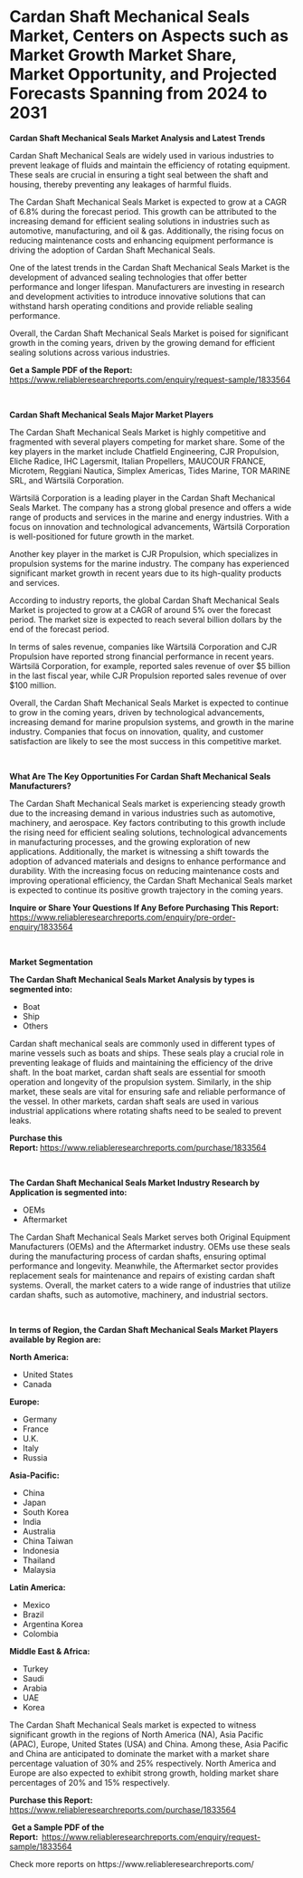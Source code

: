 <p><h1>Cardan Shaft Mechanical Seals Market, Centers on Aspects such as Market Growth Market Share, Market Opportunity, and Projected Forecasts Spanning from 2024 to 2031</h1></p><p><strong>Cardan Shaft Mechanical Seals Market Analysis and Latest Trends</strong></p>
<p><p>Cardan Shaft Mechanical Seals are widely used in various industries to prevent leakage of fluids and maintain the efficiency of rotating equipment. These seals are crucial in ensuring a tight seal between the shaft and housing, thereby preventing any leakages of harmful fluids.</p><p>The Cardan Shaft Mechanical Seals Market is expected to grow at a CAGR of 6.8% during the forecast period. This growth can be attributed to the increasing demand for efficient sealing solutions in industries such as automotive, manufacturing, and oil & gas. Additionally, the rising focus on reducing maintenance costs and enhancing equipment performance is driving the adoption of Cardan Shaft Mechanical Seals.</p><p>One of the latest trends in the Cardan Shaft Mechanical Seals Market is the development of advanced sealing technologies that offer better performance and longer lifespan. Manufacturers are investing in research and development activities to introduce innovative solutions that can withstand harsh operating conditions and provide reliable sealing performance.</p><p>Overall, the Cardan Shaft Mechanical Seals Market is poised for significant growth in the coming years, driven by the growing demand for efficient sealing solutions across various industries.</p></p>
<p><strong>Get a Sample PDF of the Report:&nbsp;</strong> <a href="https://www.reliableresearchreports.com/enquiry/request-sample/1833564">https://www.reliableresearchreports.com/enquiry/request-sample/1833564</a></p>
<p>&nbsp;</p>
<p><strong>Cardan Shaft Mechanical Seals Major Market Players</strong></p>
<p><p>The Cardan Shaft Mechanical Seals Market is highly competitive and fragmented with several players competing for market share. Some of the key players in the market include Chatfield Engineering, CJR Propulsion, Eliche Radice, IHC Lagersmit, Italian Propellers, MAUCOUR FRANCE, Microtem, Reggiani Nautica, Simplex Americas, Tides Marine, TOR MARINE SRL, and Wärtsilä Corporation.</p><p>Wärtsilä Corporation is a leading player in the Cardan Shaft Mechanical Seals Market. The company has a strong global presence and offers a wide range of products and services in the marine and energy industries. With a focus on innovation and technological advancements, Wärtsilä Corporation is well-positioned for future growth in the market.</p><p>Another key player in the market is CJR Propulsion, which specializes in propulsion systems for the marine industry. The company has experienced significant market growth in recent years due to its high-quality products and services.</p><p>According to industry reports, the global Cardan Shaft Mechanical Seals Market is projected to grow at a CAGR of around 5% over the forecast period. The market size is expected to reach several billion dollars by the end of the forecast period.</p><p>In terms of sales revenue, companies like Wärtsilä Corporation and CJR Propulsion have reported strong financial performance in recent years. Wärtsilä Corporation, for example, reported sales revenue of over $5 billion in the last fiscal year, while CJR Propulsion reported sales revenue of over $100 million.</p><p>Overall, the Cardan Shaft Mechanical Seals Market is expected to continue to grow in the coming years, driven by technological advancements, increasing demand for marine propulsion systems, and growth in the marine industry. Companies that focus on innovation, quality, and customer satisfaction are likely to see the most success in this competitive market.</p></p>
<p>&nbsp;</p>
<p><strong>What Are The Key Opportunities For Cardan Shaft Mechanical Seals Manufacturers?</strong></p>
<p><p>The Cardan Shaft Mechanical Seals market is experiencing steady growth due to the increasing demand in various industries such as automotive, machinery, and aerospace. Key factors contributing to this growth include the rising need for efficient sealing solutions, technological advancements in manufacturing processes, and the growing exploration of new applications. Additionally, the market is witnessing a shift towards the adoption of advanced materials and designs to enhance performance and durability. With the increasing focus on reducing maintenance costs and improving operational efficiency, the Cardan Shaft Mechanical Seals market is expected to continue its positive growth trajectory in the coming years.</p></p>
<p><strong>Inquire or Share Your Questions If Any Before Purchasing This Report:</strong> <a href="https://www.reliableresearchreports.com/enquiry/pre-order-enquiry/1833564">https://www.reliableresearchreports.com/enquiry/pre-order-enquiry/1833564</a></p>
<p>&nbsp;</p>
<p><strong>Market Segmentation</strong></p>
<p><strong>The Cardan Shaft Mechanical Seals Market Analysis by types is segmented into:</strong></p>
<p><ul><li>Boat</li><li>Ship</li><li>Others</li></ul></p>
<p><p>Cardan shaft mechanical seals are commonly used in different types of marine vessels such as boats and ships. These seals play a crucial role in preventing leakage of fluids and maintaining the efficiency of the drive shaft. In the boat market, cardan shaft seals are essential for smooth operation and longevity of the propulsion system. Similarly, in the ship market, these seals are vital for ensuring safe and reliable performance of the vessel. In other markets, cardan shaft seals are used in various industrial applications where rotating shafts need to be sealed to prevent leaks.</p></p>
<p><strong>Purchase this Report:&nbsp;</strong><a href="https://www.reliableresearchreports.com/purchase/1833564">https://www.reliableresearchreports.com/purchase/1833564</a></p>
<p>&nbsp;</p>
<p><strong>The Cardan Shaft Mechanical Seals Market Industry Research by Application is segmented into:</strong></p>
<p><ul><li>OEMs</li><li>Aftermarket</li></ul></p>
<p><p>The Cardan Shaft Mechanical Seals Market serves both Original Equipment Manufacturers (OEMs) and the Aftermarket industry. OEMs use these seals during the manufacturing process of cardan shafts, ensuring optimal performance and longevity. Meanwhile, the Aftermarket sector provides replacement seals for maintenance and repairs of existing cardan shaft systems. Overall, the market caters to a wide range of industries that utilize cardan shafts, such as automotive, machinery, and industrial sectors.</p></p>
<p>&nbsp;</p>
<p><strong>In terms of Region, the Cardan Shaft Mechanical Seals Market Players available by Region are:</strong></p>
<p>
    <p> <strong> North America: </strong>
        <ul>
            <li>United States</li>
            <li>Canada</li>
        </ul>
        </p> 
    <p> <strong> Europe: </strong>
        <ul>
            <li>Germany</li>
            <li>France</li>
            <li>U.K.</li>
            <li>Italy</li>
            <li>Russia</li>
        </ul>
        </p> 
    <p> <strong> Asia-Pacific: </strong>
        <ul>
            <li>China</li>
            <li>Japan</li>
            <li>South Korea</li>
            <li>India</li>
            <li>Australia</li>
            <li>China Taiwan</li>
            <li>Indonesia</li>
            <li>Thailand</li>
            <li>Malaysia</li>
        </ul>
        </p> 
    <p> <strong> Latin America: </strong>
        <ul>
            <li>Mexico</li>
            <li>Brazil</li>
            <li>Argentina Korea</li>
            <li>Colombia</li>
        </ul>
        </p> 
    <p> <strong> Middle East & Africa: </strong>
        <ul>
            <li>Turkey</li>
            <li>Saudi</li>
            <li>Arabia</li>
            <li>UAE</li>
            <li>Korea</li>
        </ul>
    </p>
    </p>
<p><p>The Cardan Shaft Mechanical Seals market is expected to witness significant growth in the regions of North America (NA), Asia Pacific (APAC), Europe, United States (USA) and China. Among these, Asia Pacific and China are anticipated to dominate the market with a market share percentage valuation of 30% and 25% respectively. North America and Europe are also expected to exhibit strong growth, holding market share percentages of 20% and 15% respectively. </p></p>
<p><strong>Purchase this Report: </strong><a href="https://www.reliableresearchreports.com/purchase/1833564">https://www.reliableresearchreports.com/purchase/1833564</a></p>
<p>&nbsp;<strong>Get a Sample PDF of the Report:&nbsp;&nbsp;</strong><a href="https://www.reliableresearchreports.com/enquiry/request-sample/1833564">https://www.reliableresearchreports.com/enquiry/request-sample/1833564</a></p>
<p><strong></strong></p>
<p>Check more reports on https://www.reliableresearchreports.com/</p>